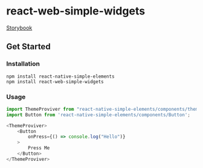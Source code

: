 # react-web-simple-widgets

[Storybook](https://react-simple-widgets.github.io/react-web-simple-widgets)
## Get Started

### Installation
```shell
npm install react-native-simple-elements
npm install react-web-simple-widgets
```
### Usage

```js
import ThemeProviver from "react-native-simple-elements/components/theme/Provider";
import Button from 'react-native-simple-elements/components/Button';

<ThemeProviver>
    <Button
        onPress={() => console.log("Hello")}
    >
        Press Me
    </Button>
</ThemeProviver>
```

